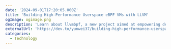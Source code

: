 ```yaml
---
date: '2024-09-01T17:20:05.000Z'
title: '‍Building High-Performance Userspace eBPF VMs with LLVM'
ogImage: ogimage.png
description: 'Learn about llvmbpf, a new project aimed at empowering developers with a high-performance eBPF virtual machine that leverages the LLVM framework for Just-In-Time and Ahead-Of-Time compilation'
externalUrl: 'https://dev.to/yunwei37/building-high-performance-userspace-ebpf-vms-with-llvm-55en'
categories:
  - Technology
---
```


